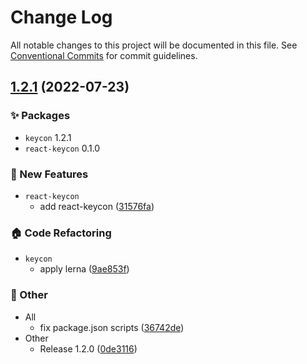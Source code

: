 # Change Log

All notable changes to this project will be documented in this file.
See [Conventional Commits](https://conventionalcommits.org) for commit guidelines.

## [1.2.1](https://github.com/daybrush/keycon/compare/1.2.0...1.2.1) (2022-07-23)
### :sparkles: Packages
* `keycon` 1.2.1
* `react-keycon` 0.1.0


### :rocket: New Features

* `react-keycon`
    * add react-keycon ([31576fa](https://github.com/daybrush/keycon/commit/31576fa0ce0d2277cdabf56c9361e48878abbeaf))


### :house: Code Refactoring

* `keycon`
    * apply lerna ([9ae853f](https://github.com/daybrush/keycon/commit/9ae853f542786db5220a88f8005d0dccb9457384))


### :mega: Other

* All
    * fix package.json scripts ([36742de](https://github.com/daybrush/keycon/commit/36742dea8e99c43909810ebb7dd9117e965d3927))
* Other
    * Release 1.2.0 ([0de3116](https://github.com/daybrush/keycon/commit/0de3116db342a202156c569b72195def32b1a312))
